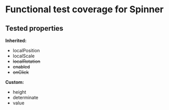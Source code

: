 # Functional test coverage for Spinner
## Tested properties

**Inherited:**
- localPosition
- localScale
- ~~localRotation~~
- ~~enabled~~
- ~~onClick~~

**Custom:**
- height
- determinate
- value
